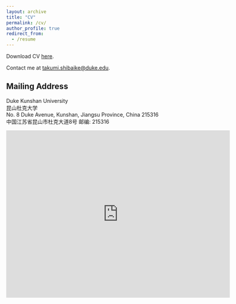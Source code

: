 ```yaml
---
layout: archive
title: "CV"
permalink: /cv/
author_profile: true
redirect_from:
  - /resume
---
```


Download CV [here](http://takumishibaike.github.io/files/shibaike_cv.pdf).

Contact me at [takumi.shibaike@duke.edu](mailto:takumi.shibaike@duke.edu).

## Mailing Address

Duke Kunshan University<br>
昆山杜克大学<br>
No. 8 Duke Avenue, Kunshan, Jiangsu Province, China 215316<br>
中国江苏省昆山市杜克大道8号 邮编: 215316<br>

<iframe src="https://www.google.com/maps/embed?pb=!1m14!1m8!1m3!1d13619.731128395748!2d120.9014167!3d31.415978!3m2!1i1024!2i768!4f13.1!3m3!1m2!1s0x0%3A0xe36db24432e497d9!2sDuke%20Kunshan%20University!5e0!3m2!1sen!2sjp!4v1662085099567!5m2!1sen!2sjp" width="600" height="450" style="border:0;" allowfullscreen="" loading="lazy" referrerpolicy="no-referrer-when-downgrade"></iframe>
